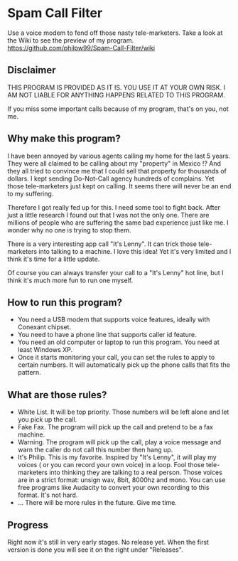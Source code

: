 # Spam Call Filter
Use a voice modem to fend off those nasty tele-marketers.
Take a look at the Wiki to see the preview of my program.
https://github.com/philpw99/Spam-Call-Filter/wiki

## Disclaimer
THIS PROGRAM IS PROVIDED AS IT IS. YOU USE IT AT YOUR OWN RISK. I AM NOT LIABLE FOR ANYTHING HAPPENS RELATED TO THIS PROGRAM.<p>
If you miss some important calls because of my program, that's on you, not me.
## Why make this program?
I have been annoyed by various agents calling my home for the last 5 years. They were all claimed to be calling about my "property" in Mexico !? And they all tried to convince me that I could sell that property for thousands of dollars. I kept sending Do-Not-Call agency hundreds of complains. Yet those tele-marketers just kept on calling. It seems there will never be an end to my suffering.<p>
Therefore I got really fed up for this. I need some tool to fight back. After just a little research I found out that I was not the only one. There are millions of people who are suffering the same bad experience just like me. I wonder why no one is trying to stop them.<p>
There is a very interesting app call "It's Lenny". It can trick those tele-marketers into talking to a machine. I love this idea! Yet it's very limited and I think it's time for a little update.<p>
Of course you can always transfer your call to a "It's Lenny" hot line, but I think it's much more fun to run one myself.
## How to run this program?
* You need a USB modem that supports voice features, ideally with Conexant chipset.
* You need to have a phone line that supports caller id feature.
* You need an old computer or laptop to run this program. You need at least Windows XP.
* Once it starts monitoring your call, you can set the rules to apply to certain numbers. It will automatically pick up the phone calls that fits the pattern.
## What are those rules?
* White List. It will be top priority. Those numbers will be left alone and let you pick up the call.
* Fake Fax. The program will pick up the call and pretend to be a fax machine.
* Warning.  The program will pick up the call, play a voice message and warn the caller do not call this number then hang up.
* It's Philip. This is my favorite. Inspired by "It's Lenny", it will play my voices ( or you can record your own voice) in a loop. Fool those tele-marketers into thinking they are talking to a real person. Those voices are in a strict format: unsign wav, 8bit, 8000hz and mono. You can use free programs like Audacity to convert your own recording to this format. It's not hard.
* ... There will be more rules in the future. Give me time.

## Progress
Right now it's still in very early stages. No release yet. When the first version is done you will see it on the right under "Releases".
